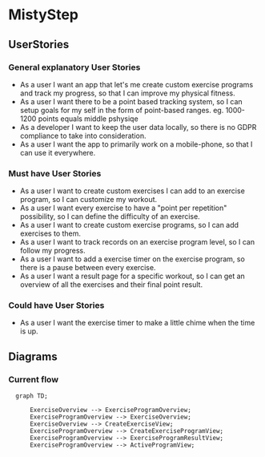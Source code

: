 # MistyStep

## UserStories

### General explanatory User Stories

- As a user I want an app that let's me create custom exercise programs and track my progress, so that I can improve my physical fitness.
- As a user I want there to be a point based tracking system, so I can setup goals for my self in the form of point-based ranges. eg. 1000-1200 points equals middle pshysiqe
- As a developer I want to keep the user data locally, so there is no GDPR compliance to take into consideration.
- As a user I want the app to primarily work on a mobile-phone, so that I can use it everywhere.
  
### Must have User Stories

- As a user I want to create custom exercises I can add to an exercise program, so I can customize my workout.
- As a user I want every exercise to have a "point per repetition" possibility, so I can define the difficulty of an exercise.
- As a user I want to create custom exercise programs, so I can add exercises to them.
- As a user I want to track records on an exercise program level, so I can follow my progress.
- As a user I want to add a exercise timer on the exercise program, so there is a pause between every exercise.
- As a user I want a result page for a specific workout, so I can get an overview of all the exercises and their final point result.

### Could have User Stories

- As a user I want the exercise timer to make a little chime when the time is up.

## Diagrams

### Current flow

```mermaid
  graph TD;
      
      ExerciseOverview --> ExerciseProgramOverview;
      ExerciseProgramOverview --> ExerciseOverview;
      ExerciseOverview --> CreateExerciseView;
      ExerciseProgramOverview --> CreateExerciseProgramView;
      ExerciseProgramOverview --> ExerciseProgramResultView;
      ExerciseProgramOverview --> ActiveProgramView;
```
